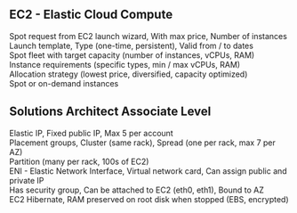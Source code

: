 ## EC2 - Elastic Cloud Compute
Spot request from EC2 launch wizard, With max price, Number of instances  
Launch template, Type (one-time, persistent), Valid from / to dates  
Spot fleet with target capacity (number of instances, vCPUs, RAM)  
Instance requirements (specific types, min / max vCPUs, RAM)  
Allocation strategy (lowest price, diversified, capacity optimized)  
Spot or on-demand instances  

## Solutions Architect Associate Level
Elastic IP, Fixed public IP, Max 5 per account  
Placement groups, Cluster (same rack), Spread (one per rack, max 7 per AZ)  
Partition (many per rack, 100s of EC2)  
ENI - Elastic Network Interface, Virtual network card, Can assign public and private IP  
Has security group, Can be attached to EC2 (eth0, eth1), Bound to AZ  
EC2 Hibernate, RAM preserved on root disk when stopped (EBS, encrypted)  
